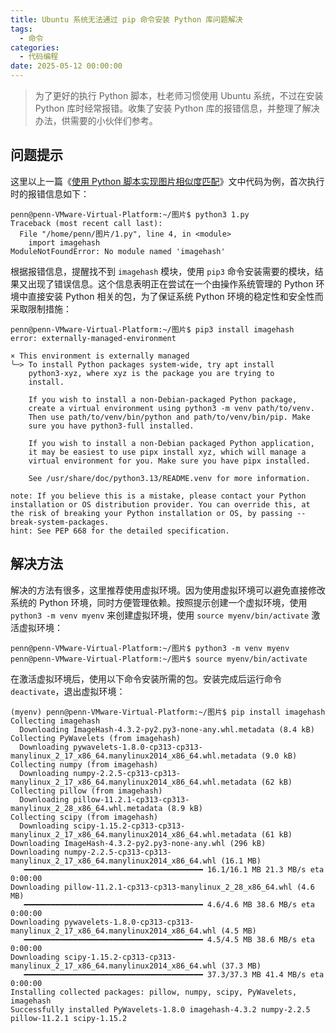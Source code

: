 ```yaml
---
title: Ubuntu 系统无法通过 pip 命令安装 Python 库问题解决
tags:
  - 命令
categories:
  - 代码编程
date: 2025-05-12 00:00:00
---
```


> 为了更好的执行 Python 脚本，杜老师习惯使用 Ubuntu 系统，不过在安装 Python 库时经常报错。收集了安装 Python 库的报错信息，并整理了解决办法，供需要的小伙伴们参考。

<!-- more -->

## 问题提示

这里以上一篇《[使用 Python 脚本实现图片相似度匹配](https://dusays.com/827/)》文中代码为例，首次执行时的报错信息如下：

```
penn@penn-VMware-Virtual-Platform:~/图片$ python3 1.py
Traceback (most recent call last):
  File "/home/penn/图片/1.py", line 4, in <module>
    import imagehash
ModuleNotFoundError: No module named 'imagehash'
```

根据报错信息，提醒找不到 `imagehash` 模块，使用 `pip3` 命令安装需要的模块，结果又出现了错误信息。这个信息表明正在尝试在一个由操作系统管理的 Python 环境中直接安装 Python 相关的包，为了保证系统 Python 环境的稳定性和安全性而采取限制措施：

```
penn@penn-VMware-Virtual-Platform:~/图片$ pip3 install imagehash
error: externally-managed-environment

× This environment is externally managed
╰─> To install Python packages system-wide, try apt install
    python3-xyz, where xyz is the package you are trying to
    install.
    
    If you wish to install a non-Debian-packaged Python package,
    create a virtual environment using python3 -m venv path/to/venv.
    Then use path/to/venv/bin/python and path/to/venv/bin/pip. Make
    sure you have python3-full installed.
    
    If you wish to install a non-Debian packaged Python application,
    it may be easiest to use pipx install xyz, which will manage a
    virtual environment for you. Make sure you have pipx installed.
    
    See /usr/share/doc/python3.13/README.venv for more information.

note: If you believe this is a mistake, please contact your Python installation or OS distribution provider. You can override this, at the risk of breaking your Python installation or OS, by passing --break-system-packages.
hint: See PEP 668 for the detailed specification.
```

## 解决方法

解决的方法有很多，这里推荐使用虚拟环境。因为使用虚拟环境可以避免直接修改系统的 Python 环境，同时方便管理依赖。按照提示创建一个虚拟环境，使用 `python3 -m venv myenv` 来创建虚拟环境，使用 `source myenv/bin/activate` 激活虚拟环境：

```
penn@penn-VMware-Virtual-Platform:~/图片$ python3 -m venv myenv
penn@penn-VMware-Virtual-Platform:~/图片$ source myenv/bin/activate
```

在激活虚拟环境后，使用以下命令安装所需的包。安装完成后运行命令 `deactivate`，退出虚拟环境：

```
(myenv) penn@penn-VMware-Virtual-Platform:~/图片$ pip install imagehash
Collecting imagehash
  Downloading ImageHash-4.3.2-py2.py3-none-any.whl.metadata (8.4 kB)
Collecting PyWavelets (from imagehash)
  Downloading pywavelets-1.8.0-cp313-cp313-manylinux_2_17_x86_64.manylinux2014_x86_64.whl.metadata (9.0 kB)
Collecting numpy (from imagehash)
  Downloading numpy-2.2.5-cp313-cp313-manylinux_2_17_x86_64.manylinux2014_x86_64.whl.metadata (62 kB)
Collecting pillow (from imagehash)
  Downloading pillow-11.2.1-cp313-cp313-manylinux_2_28_x86_64.whl.metadata (8.9 kB)
Collecting scipy (from imagehash)
  Downloading scipy-1.15.2-cp313-cp313-manylinux_2_17_x86_64.manylinux2014_x86_64.whl.metadata (61 kB)
Downloading ImageHash-4.3.2-py2.py3-none-any.whl (296 kB)
Downloading numpy-2.2.5-cp313-cp313-manylinux_2_17_x86_64.manylinux2014_x86_64.whl (16.1 MB)
   ━━━━━━━━━━━━━━━━━━━━━━━━━━━━━━━━━━━━━━━━ 16.1/16.1 MB 21.3 MB/s eta 0:00:00
Downloading pillow-11.2.1-cp313-cp313-manylinux_2_28_x86_64.whl (4.6 MB)
   ━━━━━━━━━━━━━━━━━━━━━━━━━━━━━━━━━━━━━━━━ 4.6/4.6 MB 38.6 MB/s eta 0:00:00
Downloading pywavelets-1.8.0-cp313-cp313-manylinux_2_17_x86_64.manylinux2014_x86_64.whl (4.5 MB)
   ━━━━━━━━━━━━━━━━━━━━━━━━━━━━━━━━━━━━━━━━ 4.5/4.5 MB 38.6 MB/s eta 0:00:00
Downloading scipy-1.15.2-cp313-cp313-manylinux_2_17_x86_64.manylinux2014_x86_64.whl (37.3 MB)
   ━━━━━━━━━━━━━━━━━━━━━━━━━━━━━━━━━━━━━━━━ 37.3/37.3 MB 41.4 MB/s eta 0:00:00
Installing collected packages: pillow, numpy, scipy, PyWavelets, imagehash
Successfully installed PyWavelets-1.8.0 imagehash-4.3.2 numpy-2.2.5 pillow-11.2.1 scipy-1.15.2
```